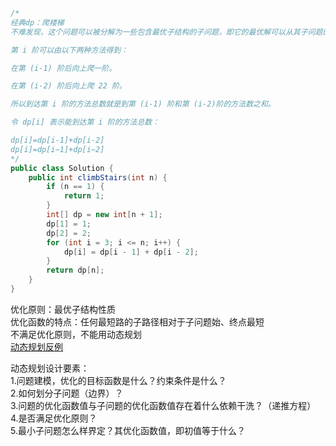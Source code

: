 ```java  
/*
经典dp：爬楼梯
不难发现，这个问题可以被分解为一些包含最优子结构的子问题，即它的最优解可以从其子问题的最优解来有效地构建，我们可以使用动态规划来解决这一问题。

第 i 阶可以由以下两种方法得到：

在第 (i-1) 阶后向上爬一阶。

在第 (i-2) 阶后向上爬 22 阶。

所以到达第 i 阶的方法总数就是到第 (i-1) 阶和第 (i-2)阶的方法数之和。

令 dp[i] 表示能到达第 i 阶的方法总数：

dp[i]=dp[i-1]+dp[i-2]
dp[i]=dp[i−1]+dp[i−2]
*/
public class Solution {
    public int climbStairs(int n) {
        if (n == 1) {
            return 1;
        }
        int[] dp = new int[n + 1];
        dp[1] = 1;
        dp[2] = 2;
        for (int i = 3; i <= n; i++) {
            dp[i] = dp[i - 1] + dp[i - 2];
        }
        return dp[n];
    }
}
```



优化原则：最优子结构性质  
优化函数的特点：任何最短路的子路径相对于子问题始、终点最短  
不满足优化原则，不能用动态规划  
[动态规划反例](https://github.com/STUFelix/Felix_Algorithm/blob/master/image/%E6%9C%80%E4%BC%98%E5%8C%96%E5%8E%9F%E5%88%99.jpg)  

动态规划设计要素：  
1.问题建模，优化的目标函数是什么？约束条件是什么？  
2.如何划分子问题（边界）？  
3.问题的优化函数值与子问题的优化函数值存在着什么依赖干洗？（递推方程）  
4.是否满足优化原则？  
5.最小子问题怎么样界定？其优化函数值，即初值等于什么？  
